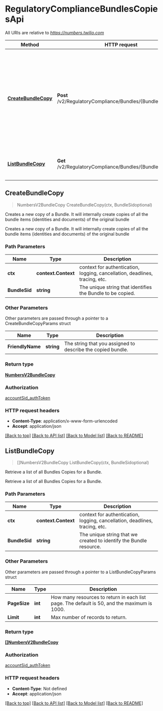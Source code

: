 # RegulatoryComplianceBundlesCopiesApi

All URIs are relative to *https://numbers.twilio.com*

Method | HTTP request | Description
------------- | ------------- | -------------
[**CreateBundleCopy**](RegulatoryComplianceBundlesCopiesApi.md#CreateBundleCopy) | **Post** /v2/RegulatoryCompliance/Bundles/{BundleSid}/Copies | Creates a new copy of a Bundle. It will internally create copies of all the bundle items (identities and documents) of the original bundle
[**ListBundleCopy**](RegulatoryComplianceBundlesCopiesApi.md#ListBundleCopy) | **Get** /v2/RegulatoryCompliance/Bundles/{BundleSid}/Copies | Retrieve a list of all Bundles Copies for a Bundle.



## CreateBundleCopy

> NumbersV2BundleCopy CreateBundleCopy(ctx, BundleSidoptional)

Creates a new copy of a Bundle. It will internally create copies of all the bundle items (identities and documents) of the original bundle

Creates a new copy of a Bundle. It will internally create copies of all the bundle items (identities and documents) of the original bundle

### Path Parameters


Name | Type | Description
------------- | ------------- | -------------
**ctx** | **context.Context** | context for authentication, logging, cancellation, deadlines, tracing, etc.
**BundleSid** | **string** | The unique string that identifies the Bundle to be copied.

### Other Parameters

Other parameters are passed through a pointer to a CreateBundleCopyParams struct


Name | Type | Description
------------- | ------------- | -------------
**FriendlyName** | **string** | The string that you assigned to describe the copied bundle.

### Return type

[**NumbersV2BundleCopy**](NumbersV2BundleCopy.md)

### Authorization

[accountSid_authToken](../README.md#accountSid_authToken)

### HTTP request headers

- **Content-Type**: application/x-www-form-urlencoded
- **Accept**: application/json

[[Back to top]](#) [[Back to API list]](../README.md#documentation-for-api-endpoints)
[[Back to Model list]](../README.md#documentation-for-models)
[[Back to README]](../README.md)


## ListBundleCopy

> []NumbersV2BundleCopy ListBundleCopy(ctx, BundleSidoptional)

Retrieve a list of all Bundles Copies for a Bundle.

Retrieve a list of all Bundles Copies for a Bundle.

### Path Parameters


Name | Type | Description
------------- | ------------- | -------------
**ctx** | **context.Context** | context for authentication, logging, cancellation, deadlines, tracing, etc.
**BundleSid** | **string** | The unique string that we created to identify the Bundle resource.

### Other Parameters

Other parameters are passed through a pointer to a ListBundleCopyParams struct


Name | Type | Description
------------- | ------------- | -------------
**PageSize** | **int** | How many resources to return in each list page. The default is 50, and the maximum is 1000.
**Limit** | **int** | Max number of records to return.

### Return type

[**[]NumbersV2BundleCopy**](NumbersV2BundleCopy.md)

### Authorization

[accountSid_authToken](../README.md#accountSid_authToken)

### HTTP request headers

- **Content-Type**: Not defined
- **Accept**: application/json

[[Back to top]](#) [[Back to API list]](../README.md#documentation-for-api-endpoints)
[[Back to Model list]](../README.md#documentation-for-models)
[[Back to README]](../README.md)


